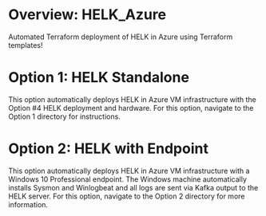 
# Overview:  HELK_Azure
Automated Terraform deployment of HELK in Azure using Terraform templates!  

# Option 1:  HELK Standalone
This option automatically deploys HELK in Azure VM infrastructure with the Option #4 HELK deployment and hardware.  For this option, navigate to the Option 1 directory for instructions.

# Option 2:  HELK with Endpoint
This option automatically deploys HELK in Azure VM infrastructure with a Windows 10 Professional endpoint.  The Windows machine automatically installs Sysmon and Winlogbeat and all logs are sent via Kafka output to the HELK server.  For this option,  navigate to the Option 2 directory for more information.
